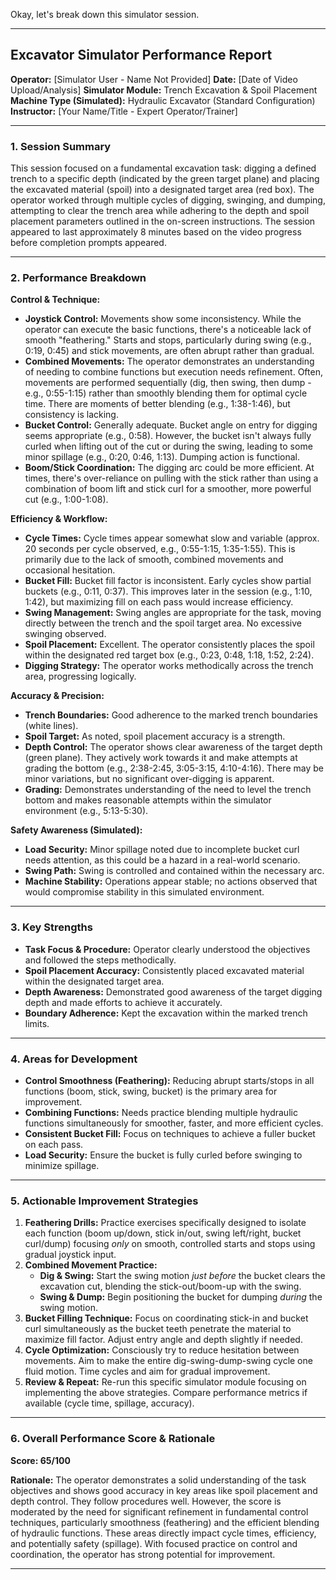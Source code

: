Okay, let's break down this simulator session.

---

## Excavator Simulator Performance Report

**Operator:** [Simulator User - Name Not Provided]
**Date:** [Date of Video Upload/Analysis]
**Simulator Module:** Trench Excavation & Spoil Placement
**Machine Type (Simulated):** Hydraulic Excavator (Standard Configuration)
**Instructor:** [Your Name/Title - Expert Operator/Trainer]

---

### 1. Session Summary

This session focused on a fundamental excavation task: digging a defined trench to a specific depth (indicated by the green target plane) and placing the excavated material (spoil) into a designated target area (red box). The operator worked through multiple cycles of digging, swinging, and dumping, attempting to clear the trench area while adhering to the depth and spoil placement parameters outlined in the on-screen instructions. The session appeared to last approximately 8 minutes based on the video progress before completion prompts appeared.

---

### 2. Performance Breakdown

**Control & Technique:**

*   **Joystick Control:** Movements show some inconsistency. While the operator can execute the basic functions, there's a noticeable lack of smooth "feathering." Starts and stops, particularly during swing (e.g., 0:19, 0:45) and stick movements, are often abrupt rather than gradual.
*   **Combined Movements:** The operator demonstrates an understanding of needing to combine functions but execution needs refinement. Often, movements are performed sequentially (dig, then swing, then dump - e.g., 0:55-1:15) rather than smoothly blending them for optimal cycle time. There are moments of better blending (e.g., 1:38-1:46), but consistency is lacking.
*   **Bucket Control:** Generally adequate. Bucket angle on entry for digging seems appropriate (e.g., 0:58). However, the bucket isn't always fully curled when lifting out of the cut or during the swing, leading to some minor spillage (e.g., 0:20, 0:46, 1:13). Dumping action is functional.
*   **Boom/Stick Coordination:** The digging arc could be more efficient. At times, there's over-reliance on pulling with the stick rather than using a combination of boom lift and stick curl for a smoother, more powerful cut (e.g., 1:00-1:08).

**Efficiency & Workflow:**

*   **Cycle Times:** Cycle times appear somewhat slow and variable (approx. 20 seconds per cycle observed, e.g., 0:55-1:15, 1:35-1:55). This is primarily due to the lack of smooth, combined movements and occasional hesitation.
*   **Bucket Fill:** Bucket fill factor is inconsistent. Early cycles show partial buckets (e.g., 0:11, 0:37). This improves later in the session (e.g., 1:10, 1:42), but maximizing fill on each pass would increase efficiency.
*   **Swing Management:** Swing angles are appropriate for the task, moving directly between the trench and the spoil target area. No excessive swinging observed.
*   **Spoil Placement:** Excellent. The operator consistently places the spoil within the designated red target box (e.g., 0:23, 0:48, 1:18, 1:52, 2:24).
*   **Digging Strategy:** The operator works methodically across the trench area, progressing logically.

**Accuracy & Precision:**

*   **Trench Boundaries:** Good adherence to the marked trench boundaries (white lines).
*   **Spoil Target:** As noted, spoil placement accuracy is a strength.
*   **Depth Control:** The operator shows clear awareness of the target depth (green plane). They actively work towards it and make attempts at grading the bottom (e.g., 2:38-2:45, 3:05-3:15, 4:10-4:16). There may be minor variations, but no significant over-digging is apparent.
*   **Grading:** Demonstrates understanding of the need to level the trench bottom and makes reasonable attempts within the simulator environment (e.g., 5:13-5:30).

**Safety Awareness (Simulated):**

*   **Load Security:** Minor spillage noted due to incomplete bucket curl needs attention, as this could be a hazard in a real-world scenario.
*   **Swing Path:** Swing is controlled and contained within the necessary arc.
*   **Machine Stability:** Operations appear stable; no actions observed that would compromise stability in this simulated environment.

---

### 3. Key Strengths

*   **Task Focus & Procedure:** Operator clearly understood the objectives and followed the steps methodically.
*   **Spoil Placement Accuracy:** Consistently placed excavated material within the designated target area.
*   **Depth Awareness:** Demonstrated good awareness of the target digging depth and made efforts to achieve it accurately.
*   **Boundary Adherence:** Kept the excavation within the marked trench limits.

---

### 4. Areas for Development

*   **Control Smoothness (Feathering):** Reducing abrupt starts/stops in all functions (boom, stick, swing, bucket) is the primary area for improvement.
*   **Combining Functions:** Needs practice blending multiple hydraulic functions simultaneously for smoother, faster, and more efficient cycles.
*   **Consistent Bucket Fill:** Focus on techniques to achieve a fuller bucket on each pass.
*   **Load Security:** Ensure the bucket is fully curled before swinging to minimize spillage.

---

### 5. Actionable Improvement Strategies

1.  **Feathering Drills:** Practice exercises specifically designed to isolate each function (boom up/down, stick in/out, swing left/right, bucket curl/dump) focusing *only* on smooth, controlled starts and stops using gradual joystick input.
2.  **Combined Movement Practice:**
    *   **Dig & Swing:** Start the swing motion *just before* the bucket clears the excavation cut, blending the stick-out/boom-up with the swing.
    *   **Swing & Dump:** Begin positioning the bucket for dumping *during* the swing motion.
3.  **Bucket Filling Technique:** Focus on coordinating stick-in and bucket curl simultaneously as the bucket teeth penetrate the material to maximize fill factor. Adjust entry angle and depth slightly if needed.
4.  **Cycle Optimization:** Consciously try to reduce hesitation between movements. Aim to make the entire dig-swing-dump-swing cycle one fluid motion. Time cycles and aim for gradual improvement.
5.  **Review & Repeat:** Re-run this specific simulator module focusing on implementing the above strategies. Compare performance metrics if available (cycle time, spillage, accuracy).

---

### 6. Overall Performance Score & Rationale

**Score: 65/100**

**Rationale:** The operator demonstrates a solid understanding of the task objectives and shows good accuracy in key areas like spoil placement and depth control. They follow procedures well. However, the score is moderated by the need for significant refinement in fundamental control techniques, particularly smoothness (feathering) and the efficient blending of hydraulic functions. These areas directly impact cycle times, efficiency, and potentially safety (spillage). With focused practice on control and coordination, the operator has strong potential for improvement.

---